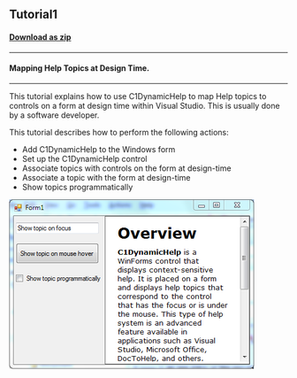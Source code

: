 ## Tutorial1
#### [Download as zip](https://grapecity.github.io/DownGit/#/home?url=https://github.com/GrapeCity/ComponentOne-WinForms-Samples/tree/master/NetFramework\DynamicHelp\VB\Tutorials\Tutorial1)
____
#### Mapping Help Topics at Design Time.
____
This tutorial explains how to use C1DynamicHelp to map Help topics to controls on a form at design time within Visual Studio.
This is usually done by a software developer.

This tutorial describes how to perform the following actions:

* Add C1DynamicHelp to the Windows form
* Set up the C1DynamicHelp control
* Associate topics with controls on the form at design-time
* Associate a topic with the form at design-time
* Show topics programmatically

![screenshot](screenshot.png)
